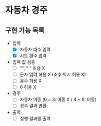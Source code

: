 # 자동차 경주 
## 구현 기능 목록
* 입력  
  * [X] 자동차 대수 입력  
  * [X] 시도 횟수 입력
* 입력 값 검증
  * [ ] "", "  " 허용 X
  * [ ] 문자 입력 허용 X (소수 역시 허용 X)
  * [ ] 음수 허용 X
  * [ ] 0 허용 X
* 경주
  * [ ] 자동차 이동 (0 ~ 3: 이동 X / 4 ~ 9: 이동)
  * [ ] 경주 결과 반환
* 출력
  * [ ] 실행 결과를 출력